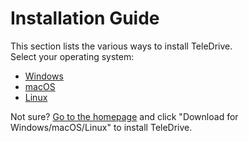 # Installation Guide

This section lists the various ways to install TeleDrive.  
Select your operating system:

- [Windows](./windows/)
- [macOS](./macOS/)
- [Linux](./linux/)

Not sure? [Go to the homepage](https://www.khushrajrathod.me/TeleDrive/) and click "Download for Windows/macOS/Linux" to install TeleDrive.
